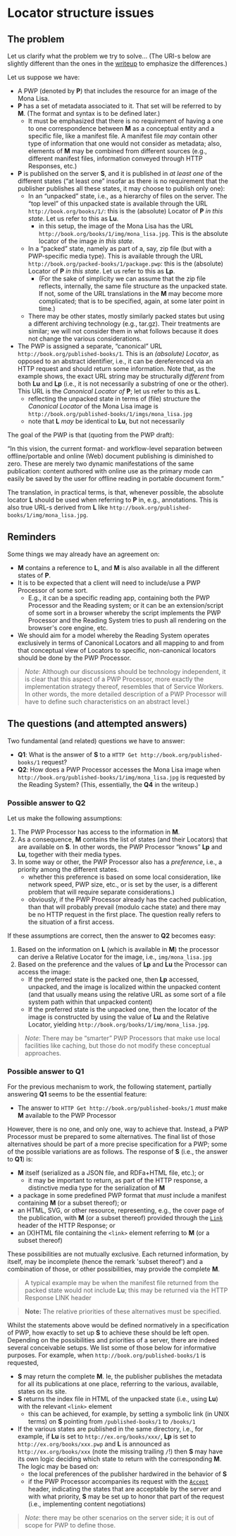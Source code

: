
# Locator structure issues

## The problem

Let us clarify what the problem we try to solve... (The URI-s below are slightly different than the ones in the [writeup](https://github.com/w3c/dpub-pwp-loc/blob/gh-pages/locators.md) to emphasize the differences.)

Let us suppose we have:

* A PWP (denoted by **P**) that includes the resource for an image of the Mona Lisa.
* **P** has a set of metadata associated to it. That set will be referred to by **M**. (The format and syntax is to be defined later.)
   * It must be emphasized that there is no requirement of having a one to one correspondence between **M** as a conceptual entity and a specific file, like a manifest file. A manifest file _may_ contain other type of information that one would not consider as metadata; also, elements of **M** may be combined from different sources (e.g., different manifest files, information conveyed through HTTP Responses, etc.)
* **P** is published on the server **S**, and it is published in *at least one* of the different states (“at least one” insofar as there is no requirement that the publisher publishes all these states, it may choose to publish only one):
   * In an “unpacked” state, i.e., as a hierarchy of files on the server. The “top level” of this unpacked state is available through the URL `http://book.org/books/1/`: this is the (absolute) Locator of **P** *in this state*. Let us refer to this as **Lu**.
     * in this setup, the image of the Mona Lisa has the URL `http://book.org/books/1/img/mona_lisa.jpg`. This is the absolute locator of the image *in this state*.  
   * In a “packed” state, namely as part of a, say, zip file (but with a PWP-specific media type). This is available through the URL `http://book.org/packed-books/1/package.pwp`: this is the (absolute) Locator of **P** *in this state*. Let us refer to this as **Lp**.
     * (For the sake of simplicity we can assume that the zip file reflects, internally, the same file structure as the unpacked state. If not, some of the URL translations in the **M** may become more complicated; that is to be specified, again, at some later point in time.)
   * There may be other states, mostly similarly packed states but using a different archiving technology (e.g., tar.gz). Their treatments are similar; we will not consider them in what follows because it does not change the various considerations.
* The PWP is assigned a separate, “canonical”  URL `http://book.org/published-books/1`. This is an *(absolute) Locator*, as opposed to an abstract identifier, i.e., it can be dereferenced via an HTTP request and should return some information. Note that, as the example shows, the exact URL string may be structurally *different* from both **Lu** and **Lp** (i.e., it is not necessarily a substring of one or the other). This URL is the *Canonical Locator of* **P**; let us refer to this as **L**.
	* reflecting the unpacked state in terms of (file) structure the *Canonical Locator* of the Mona Lisa image is `http://book.org/published-books/1/imgs/mona_lisa.jpg`
    * note that **L** _may_ be identical to **Lu**, but not necessarily

The goal of the PWP is that (quoting from the PWP draft):

“In this vision, the current format- and workflow-level separation between offline/portable and online (Web) document publishing is diminished to zero. These are merely two dynamic manifestations of the same publication: content authored with online use as the primary mode can easily be saved by the user for offline reading in portable document form.”

The translation, in practical terms, is that, whenever possible, the absolute locator **L**  should be used when referring to **P** in, e.g., annotations. This is also true URL-s derived from **L** like `http://book.org/published-books/1/img/mona_lisa.jpg`.

## Reminders

Some things we may already have an agreement on:

* **M** contains a reference to **L**, and **M** is also available in all the different states of **P**.
* It is to be expected that a client will need to include/use a PWP Processor of some sort.
  * E.g., it can be a specific reading app, containing both the PWP Processor and the Reading system; or it can be an extension/script of some sort in a browser whereby the script implements the PWP Processor and the Reading System tries to push all rendering on the browser's core engine, etc.
* We should aim for a model whereby the Reading System operates exclusively in terms of Canonical Locators and all mapping to and from that conceptual view of Locators to specific, non-canonical locators should be done by the PWP Processor.

> *Note*: Although our discussions should be technology independent, it is clear that this aspect of a PWP Processor, more exactly the implementation strategy thereof, resembles that of Service Workers. In other words, the more detailed description of a PWP Processor will have to define such characteristics on an abstract level.)

## The questions (and attempted answers)

Two fundamental (and related) questions we have to answer:

* **Q1**: What is the answer of **S** to a `HTTP Get http://book.org/published-books/1` request?
* **Q2**: How does a PWP Processor accesses the Mona Lisa image when `http://book.org/published-books/1/img/mona_lisa.jpg` is requested by the Reading System? (This, essentially, the **Q4** in the writeup.)

### Possible answer to **Q2**

Let us make the following assumptions:

1. The PWP Processor has access to the information in **M**.
2. As a consequence, **M** contains the list of states (and their Locators) that are available on **S**. In other words, the PWP Processor “knows” **Lp** and **Lu**, together with their media types.
3. In some way or other, the PWP Processor also has a *preference*, i.e., a priority among the different states.
   * whether this preference is based on some local consideration, like network speed, PWP size, etc., or is set by the user, is a different problem that will require separate considerations.)
   * obviously, if the PWP Processor already has the cached publication, than that will probably prevail (modulo cache state) and there may be no HTTP request in the first place. The question really refers to the situation of a first access.

If these assumptions are correct, then the answer to **Q2** becomes easy:

1. Based on the information on **L** (which is available in **M**) the processor can derive a Relative Locator for the image, i.e., `img/mona_lisa.jpg`
2. Based on the preference and the values of **Lp** and **Lu** the Processor can access the image:
   * If the preferred state is the packed one, then **Lp** accessed, unpacked, and the image is localized within the unpacked content (and that usually means using the relative URL as some sort of a file system path within that unpacked content)
   * If the preferred state is the unpacked one, then the locator of the image is constructed by using the value of **Lu** and the Relative Locator, yielding `http://book.org/books/1/img/mona_lisa.jpg`.

> *Note*: There may be “smarter” PWP Processors that make use local facilities like caching, but those do not modify these conceptual approaches.

### Possible answer to **Q1**

For the previous mechanism to work, the following statement, partially answering **Q1** seems to be the essential feature:

* The answer to `HTTP Get http://book.org/published-books/1` *must* make **M** available to the PWP Processor  

However, there is no one, and only one, way to achieve that. Instead, a PWP Processor must be prepared to some alternatives. The final list of those alternatives should be part of a more precise specification for a PWP; some of the possible variations are as follows. The response of **S** (i.e., the answer to **Q1**) is:

* **M** itself (serialized as a JSON file, and RDFa+HTML file, etc.); or
   * it may be important to return, as part of the HTTP response, a distinctive media type for the serialization of **M**
* a package in some predefined PWP format that _must_ include a manifest containing **M** (or a subset thereof); or
* an HTML, SVG, or other resource, representing, e.g., the cover page of the publication, with **M** (or a subset thereof) provided through the [`Link`](https://tools.ietf.org/html/rfc5988) header of the HTTP Response; or
* an (X)HTML file containing the `<link>` element referring to **M** (or a subset thereof)

These possibilities are not mutually exclusive. Each returned information, by itself, may be incomplete (hence the remark 'subset thereof') and a combination of those, or other possibilities, may provide the complete **M**.

> A typical example may be when the manifest file returned from the packed state would not include **Lu**; this may be returned via the HTTP Response LINK header

> **Note:** The relative priorities of these alternatives must be specified.

Whilst the statements above would be defined normatively in a specification of PWP, how exactly to set up **S** to achieve these should be left open. Depending on the possibilities and priorities of a server, there are indeed several conceivable setups. We list some of those below for informative purposes. For example, when `http://book.org/published-books/1` is requested,

* **S** may return the complete **M**. Ie, the publisher publishes the metadata for all its publications at one place, referring to the various, available, states on its site.
* **S** returns the index file in HTML of the unpacked state (i.e., using **Lu**) with the relevant `<link>` element
  * this can be achieved, for example, by setting a symbolic link (in UNIX terms) on **S** pointing from `/published-books/1` to `/books/1`
* If the various states are published in the same directory, i.e., for example, if **Lu** is set to `http://ex.org/books/xxx/`, **Lp** is set to `http://ex.org/books/xxx.pwp` and **L** is announced as `http://ex.org/books/xxx` (note the missing trailing `/`!) then **S** may have its own logic deciding which state to return with the corresponding **M**. The logic may be based on:
  * the local preferences of the publisher hardwired in the behavior of **S**
  * if the PWP Processor accompanies its request with the [`Accept`](https://tools.ietf.org/html/rfc7231#section-5.3.2) header, indicating the states that are acceptable by the server and with what priority, **S** may be set up to honor that part of the request (i.e., implementing content negotiations)

> *Note*: there may be other scenarios on the server side; it is out of scope for PWP to define those.
